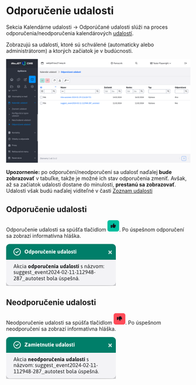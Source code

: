 # Odporučenie udalosti

Sekcia Kalendárne udalosti -> Odporúčané udalosti slúži na proces odporučenia/neodporučenia kalendárových [udalostí](../README.md).

Zobrazujú sa udalosti, ktoré sú schválené (automaticky alebo administrátorom) a ktorých začiatok je v budúcnosti.

![](page.png)

**Upozornenie:** po odporučení/neodporučení sa udalosť naďalej **bude zobrazovať** v tabuľke, takže je možné ich stav odporučenia zmeniť. Avšak, až sa začiatok udalosti dostane do minulosti, **prestanú sa zobrazovať**. Udalosti však budú naďalej viditeľné v časti [Zoznam udalosti](../README.md)

## Odporučenie udalosti

Odporučenie udalosti sa spúšťa tlačidlom ![](suggest_button.png ":no-zoom"). Po úspešnom odporučení sa zobrazí informatívna hláška.

![](suggested_toast.png)

## Neodporučenie udalosti

Neodporučenie udalosti sa spúšťa tlačidlom ![](not_suggest_button.png ":no-zoom"). Po úspešnom neodporučení sa zobrazí informatívna hláška.

![](not_suggested_toast.png)